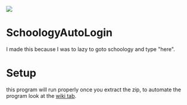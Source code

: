 ![](https://imgur.com/J81NzVO.png)
# SchoologyAutoLogin 

I made this because I was to lazy to goto schoology and type "here". 

# Setup
this program will run properly once you extract the zip, to automate the program look at the [wiki tab](https://github.com/DeathWired/SchoologyAutoLogin/wiki).
